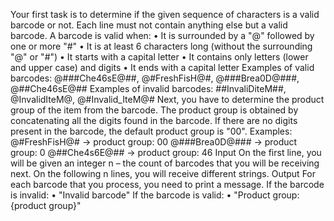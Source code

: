 Your first task is to determine if the given sequence of characters is a valid barcode or not. 
Each line must not contain anything else but a valid barcode. A barcode is valid when:
•	It is surrounded by a "@" followed by one or more "#"
•	It is at least 6 characters long (without the surrounding "@" or "#")
•	It starts with a capital letter
•	It contains only letters (lower and upper case) and digits
•	It ends with a capital letter
Examples of valid barcodes: @###Che46sE@##, @#FreshFisH@#, @###Brea0D@###, @##Che46sE@##
Examples of invalid barcodes: ##InvaliDiteM##, @InvalidIteM@, @#Invalid_IteM@#
Next, you have to determine the product group of the item from the barcode. The product group is obtained by concatenating all the digits found in the barcode. If there are no digits present in the barcode, the default product group is "00".
Examples:  
@#FreshFisH@# -> product group: 00
@###Brea0D@### -> product group: 0
@##Che4s6E@## -> product group: 46
Input
On the first line, you will be given an integer n – the count of barcodes that you will be receiving next. 
On the following n lines, you will receive different strings.
Output
For each barcode that you process, you need to print a message.
If the barcode is invalid:
•	"Invalid barcode"
If the barcode is valid:
•	"Product group: {product group}"
